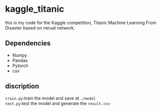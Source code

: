 # kaggle_titanic
this is my code for the Kaggle competition, Titanic Machine Learning From Disaster based on nerual network.
## Dependencies
* Numpy
* Pandas
* Pytorch
* csv
## discription
`train.py`:train the model and save at `./model`<br>
`test.py`:test the model and generate the `result.csv`
